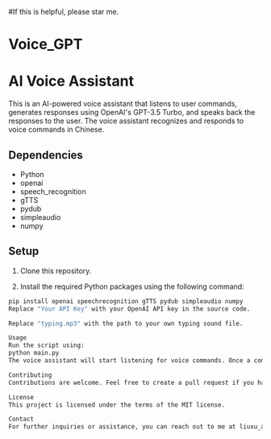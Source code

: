 #If this is helpful, please star me.

# Voice_GPT

# AI Voice Assistant

This is an AI-powered voice assistant that listens to user commands, generates responses using OpenAI's GPT-3.5 Turbo, and speaks back the responses to the user. The voice assistant recognizes and responds to voice commands in Chinese.

## Dependencies

* Python
* openai
* speech_recognition
* gTTS
* pydub
* simpleaudio
* numpy

## Setup

1. Clone this repository.

2. Install the required Python packages using the following command:

```bash
pip install openai speechrecognition gTTS pydub simpleaudio numpy
Replace "Your API Key" with your OpenAI API key in the source code.

Replace "typing.mp3" with the path to your own typing sound file.

Usage
Run the script using:
python main.py
The voice assistant will start listening for voice commands. Once a command is recognized, the assistant generates a response using GPT-3.5 Turbo and speaks back the response. A typing sound effect plays while the assistant is generating a response.

Contributing
Contributions are welcome. Feel free to create a pull request if you have something to add or change.

License
This project is licensed under the terms of the MIT license.

Contact
For further inquiries or assistance, you can reach out to me at liuxu_allen@outlook.com
